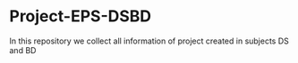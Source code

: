 # Project-EPS-DSBD
In this repository we collect all information of project created in subjects DS and BD
